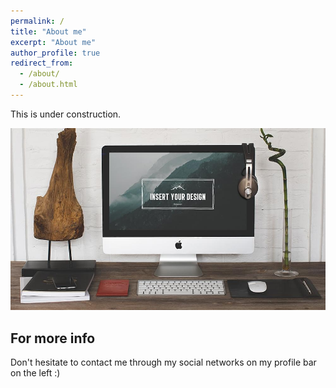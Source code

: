 ```yaml
---
permalink: /
title: "About me"
excerpt: "About me"
author_profile: true
redirect_from:
  - /about/
  - /about.html
---
```


This is under construction.

![Under construction](/images/foo-bar-identity.jpg)

For more info
------
Don't hesitate to contact me through my social networks on my profile bar on the left :)
